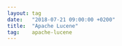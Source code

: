 ```yaml
---
layout: tag
date:   "2018-07-21 09:00:00 +0200"
title:  "Apache Lucene"
tag:    apache-lucene
---
```

